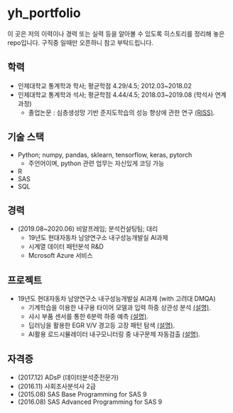 # yh_portfolio
이 곳은 저의 이력이나 경력 또는 실력 등을 알아볼 수 있도록 히스토리를 정리해 놓은 repo입니다. 구직중 일때만 오픈하니 참고 부탁드립니다.

## 학력
+ 인제대학교 통계학과 학사; 평균학점 4.29/4.5; 2012.03~2018.02
+ 인제대학교 통계학과 석사; 평균학점 4.44/4.5; 2018.03~2019.08 (학석사 연계과정)
  + 졸업논문 : 심층생성망 기반 준지도학습의 성능 향상에 관한 연구 [(RISS)](http://www.riss.kr/search/detail/DetailView.do?p_mat_type=be54d9b8bc7cdb09&control_no=2d92862e4ed1bb73ffe0bdc3ef48d419).


## 기술 스택
+ Python; numpy, pandas, sklearn, tensorflow, keras, pytorch
  + 주언어이며, python 관련 업무는 자신있게 코딩 가능
+ R
+ SAS
+ SQL

## 경력
+ (2019.08~2020.06) 비알프레임; 분석컨설팅팀; 대리
  + 19년도 현대자동차 남양연구소 내구성능개발실 AI과제
  + 시계열 데이터 패턴분석 R&D
  + Mcrosoft Azure 서비스

## 프로젝트
+ 19년도 현대자동차 남양연구소 내구성능개발실 AI과제 (with 고려대 DMQA)
  + 기계학습을 이용한 내구용 타이어 모델과 입력 하중 상관성 분석 [(설명)](http://dmqm.korea.ac.kr/research/projects/49).
  + 샤시 부품 센서를 통한 6분력 하중 예측 [(설명)](http://dmqm.korea.ac.kr/research/projects/50).
  + 딥러닝을 활용한 EGR V/V 경고등 고장 패턴 탐색 [(설명)](http://dmqm.korea.ac.kr/research/projects/44).
  + AI활용 로드시뮬레이터 내구모니터링 중 내구문제 자동검출 [(설명)](http://dmqm.korea.ac.kr/research/projects/45).

## 자격증
+ (2017.12) ADsP (데이터분석준전문가)
+ (2016.11) 사회조사분석사 2급
+ (2015.08) SAS Base Programming for SAS 9
+ (2016.08) SAS Advanced Programming for SAS 9
